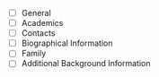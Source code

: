 - [ ] General
- [ ] Academics
- [ ] Contacts
- [ ] Biographical Information
- [ ] Family
- [ ] Additional Background Information
